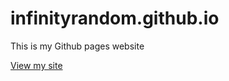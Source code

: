 # infinityrandom.github.io
This is my Github pages website

[View my site](https://infinityrandom.github.io/)